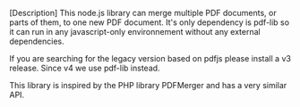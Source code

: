 [Description]
This node.js library can merge multiple PDF documents, or parts of them, to one new PDF document. It's only dependency is pdf-lib so it can run in any javascript-only environnement without any external dependencies.

If you are searching for the legacy version based on pdfjs please install a v3 release. Since v4 we use pdf-lib instead.

This library is inspired by the PHP library PDFMerger and has a very similar API.
